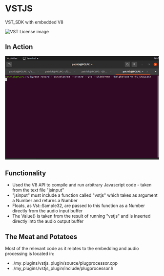 # VSTJS
VST_SDK with embedded V8


![VST License image](https://developer.steinberg.help/download/thumbnails/9797941/VST_Compatible_Logo_Steinberg_with_TM.png?version=1&modificationDate=1589265818000&api=v2)

## In Action
![Showcase GIF](https://github.com/pcloftus/VSTJS/blob/master/VSTjs_showcase)

## Functionality
- Used the V8 API to compile and run arbitrary Javascript code - taken from the text file "jsinput"  
- "jsinput" must include a function called "vstjs" which takes as argument a Number and returns a Number  
- Floats, as Vst::Sample32, are passed to this function as a Number directly from the audio input buffer  
- The Value() is taken from the result of running "vstjs" and is inserted directly into the audio output buffer  

## The Meat and Potatoes
Most of the relevant code as it relates to the embedding and audio processing is located in:  
- ./my_plugins/vstjs_plugin/source/plugprocessor.cpp
- ./my_plugins/vstjs_plugin/include/plugprocessor.h

